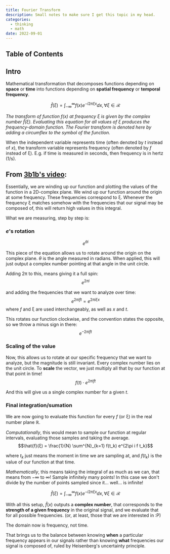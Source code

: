 ```yaml
---
title: Fourier Transform
description: Small notes to make sure I get this topic in my head.
categories:
  - thinking
  - math
date: 2022-09-01
---
```


## Table of Contents

## Intro

Mathematical transformation that decomposes functions depending on **space** or **time** into functions depending on **spatial frequency** or **temporal frequency**.

$$\hat{f}(ξ) = \int_{- \infty}^{\infty} f(x) e^{-i2 \pi ξ x} dx, \forall ξ \in \mathcal{R}$$

_The transform of function $f(x)$ at frequency ξ is given by the complex number $\hat{f}(ξ)$. Evaluating this equation for all values of ξ produces the frequency-domain function. The Fourier transform is denoted here by adding a circumflex to the symbol of the function._

When the independent variable represents time (often denoted by $t$ instead of $x$), the transform variable represents frequency (often denoted by $f$ instead of ξ). E.g. if time is measured in seconds, then frequency is in hertz (1/s).

## From [3b1b's video](https://www.youtube.com/watch?v=spUNpyF58BY):

Essentially, we are winding up our function and plotting the values of the function in a 2D-complex plane. We wind up our function around the origin at some frequency. These frequencies correspond to ξ. Whenever the frequency ξ matches somehow with the frequencies that our signal may be composed of, this will return high values in this integral.

What we are measuring, step by step is:

### $e$'s rotation

$$e^{\theta i}$$

This piece of the equation allows us to rotate around the origin on the complex plane. $\theta$ is the angle measured in radians. When applied, this will just output a complex number pointing at that angle in the unit circle.

Adding 2π to this, means giving it a full spin:
$$e^{2\pi i}$$

and adding the frequencies that we want to analyze over time:
$$e^{2\pi i f t} = e^{2\pi i ξ x}$$
where $f$ and ξ are used interchangeably, as well as $x$ and $t$.

This rotates our function clockwise, and the convention states the opposite, so we throw a minus sign in there:
$$e^{-2\pi i f t}$$

### Scaling of the value

Now, this allows us to rotate at our specific frequency that we want to analyze, but the magnitude is still invariant. Every complex number lies on the unit circle. To **scale** the vector, we just multiply all that by our function at that point in time!
$$f(t) \cdot e^{2\pi i f t}$$

And this will give us a single complex number for a given $t$.

### Final integration/sumation

We are now going to evaluate this function for every $f$ (or ξ) in the real number plane $\mathbb{R}$.

_Computationally_, this would mean to sample our function at regular intervals, evaluating those samples and taking the average.
$$\hat{f}(ξ) = \frac{1}{N} \sum^{N}_{k=1} f(t_k) e^{2\pi i f t_k}$$

where $t_k$ just means the moment in time we are sampling at, and $f(t_k)$ is the value of our function at that time.

_Mathematically_, this means taking the integral of as much as we can, that means from $-\infty$ to $\infty$! Sample infinitely many points! In this case we don't divide by the number of points sampled since it... well... is infinite!

$$\hat{f}(ξ) = \int_{- \infty}^{\infty} f(x) e^{-i2 \pi ξ x} dx, \forall ξ \in \mathcal{R}$$

With all this setup, $\hat{f}(x)$ outputs a **complex number**, that corresponds to the **strength of a given frequency** in the original signal, and we evaluate that for all possible frequencies. (or, at least, those that we are interested in :P)

The domain now is frequency, not time.

That brings us to the balance between knowing **when** a particular frequency appears in our signals rather than knowing **what** frequencies our signal is composed of, ruled by Heisenberg's uncertainty principle.
